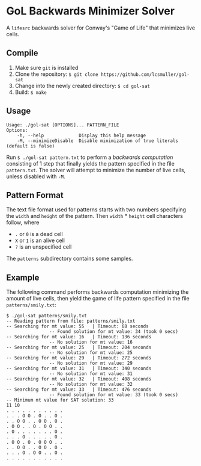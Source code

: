 # GoL Backwards Minimizer Solver

A `lifesrc` backwards solver for Conway's "Game of Life" that minimizes live cells.

## Compile

1. Make sure `git` is installed
2. Clone the repository: `$ git clone https://github.com/lcsmuller/gol-sat`
3. Change into the newly created directory: `$ cd gol-sat`
4. Build: `$ make`

## Usage

```
Usage: ./gol-sat [OPTIONS]... PATTERN_FILE
Options:
    -h, --help             Display this help message
    -M, --minimizeDisable  Disable minimization of true literals (default is false)
```

Run `$ ./gol-sat pattern.txt` to perform a *backwards computation* consisting of 1 step that finally yields the pattern specified in the file `pattern.txt`. The solver will attempt to minimize the number of live cells, unless disabled with `-M`.

## Pattern Format
The text file format used for patterns starts with two numbers specifying the `width` and `height` of the pattern. Then `width` * `height` cell characters follow, where

- `.` or `0` is a dead cell
- `X` or `1` is an alive cell
- `?` is an unspecified cell

The `patterns` subdirectory contains some samples.

## Example
The following command performs backwards computation minimizing the amount of live cells, then yield the game of life pattern specified in the file `patterns/smily.txt`:

```console
$ ./gol-sat patterns/smily.txt 
-- Reading pattern from file: patterns/smily.txt
-- Searching for mt value: 55   | Timeout: 68 seconds
                -- Found solution for mt value: 34 (took 0 secs)
-- Searching for mt value: 16   | Timeout: 136 seconds
                -- No solution for mt value: 16
-- Searching for mt value: 25   | Timeout: 204 seconds
                -- No solution for mt value: 25
-- Searching for mt value: 29   | Timeout: 272 seconds
                -- No solution for mt value: 29
-- Searching for mt value: 31   | Timeout: 340 seconds
                -- No solution for mt value: 31
-- Searching for mt value: 32   | Timeout: 408 seconds
                -- No solution for mt value: 32
-- Searching for mt value: 33   | Timeout: 476 seconds
                -- Found solution for mt value: 33 (took 0 secs)
-- Minimum mt value for SAT solution: 33
11 10
. . . . . . . . . . .
. . . O O . O . . O .
. . O O . . O O . O .
. O O . . O . O O . .
. O . . . . . . . O .
. . . O . . . . . O .
. O O . O . O O O . .
. . O O . . O O . O .
. . . O . O O . . O .
. . . . . . . . . . .
```
